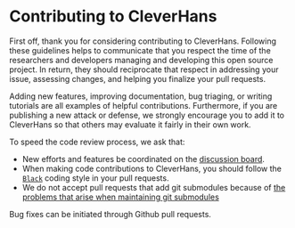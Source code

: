 # Contributing to CleverHans

First off, thank you for considering contributing to CleverHans.
Following these guidelines helps to communicate that you respect
the time of the researchers and developers managing and developing this open
source project. In return, they should reciprocate that respect in
addressing your issue, assessing changes, and helping you finalize
your pull requests.

Adding new features, improving documentation, bug triaging, or
writing tutorials are all
examples of helpful contributions.
Furthermore, if you are publishing a new attack or defense,
we strongly encourage you to add it to CleverHans so that others
may evaluate it fairly in their own work.

To speed the code review process, we ask that:
* New efforts and features be coordinated on the [discussion board](https://github.com/cleverhans-lab/cleverhans/discussions).
* When making code contributions to CleverHans, you should follow the
[`Black`](https://black.readthedocs.io/en/stable/index.html) coding style in your pull requests.
* We do not accept pull requests that add git submodules because of [the
  problems that arise when maintaining git
  submodules](https://medium.com/@porteneuve/mastering-git-submodules-34c65e940407)

Bug fixes can be initiated through Github pull requests.
